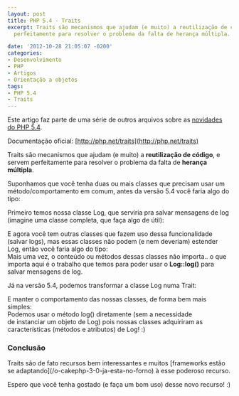 ```yaml
---
layout: post
title: PHP 5.4 - Traits
excerpt: Traits são mecanismos que ajudam (e muito) a reutilização de código, e servem
  perfeitamente para resolver o problema da falta de herança múltipla.

date: '2012-10-28 21:05:07 -0200'
categories:
- Desenvolvimento
- PHP
- Artigos
- Orientação a objetos
tags:
- PHP 5.4
- Traits
---
```

Este artigo faz parte de uma série de outros arquivos sobre as [novidades do PHP 5.4](/php-5-4-novas-funcionalidades).

Documentação oficial: [http://php.net/traits](http://php.net/traits)

Traits são mecanismos que ajudam (e muito) a <strong>reutilização de código</strong>, e servem perfeitamente para resolver o problema da falta de <strong>herança múltipla</strong>.

Suponhamos que você tenha duas ou mais classes que precisam usar um método/comportamento em comum, antes da versão 5.4 você faria algo do tipo:

Primeiro temos nossa classe Log, que serviria pra salvar mensagens de log (imagine uma classe completa, que faça algo de útil):

<div data-gist-id="3970165" data-gist-show-loading="false"></div>
E agora você tem outras classes que fazem uso dessa funcionalidade (salvar logs), mas essas classes não podem (e nem deveriam) estender Log, então você faria algo do tipo:

<div data-gist-id="3970168" data-gist-show-loading="false"></div>
Mais uma vez, o conteúdo ou métodos dessas classes não importa.. o que importa aqui é o trabalho que temos para poder usar o <strong>Log::log()</strong> para salvar mensagens de log.

Já na versão 5.4, podemos transformar a classe Log numa Trait:

<div data-gist-id="3970177" data-gist-show-loading="false"></div>
E manter o comportamento das nossas classes, de forma bem mais simples:

<div data-gist-id="3970188" data-gist-show-loading="false"></div>
<div data-gist-id="3970189" data-gist-show-loading="false"></div>
Podemos usar o método log() diretamente (sem a necessidade de instanciar um objeto de Log) pois nossas classes adquiriram as características (métodos e atributos) de Log! :)

<h3>Conclusão</h3>
Traits são de fato recursos bem interessantes e muitos [frameworks estão se adaptando](/o-cakephp-3-0-ja-esta-no-forno) à esse poderoso recurso.

Espero que você tenha gostado (e faça um bom uso) desse novo recurso! :)

